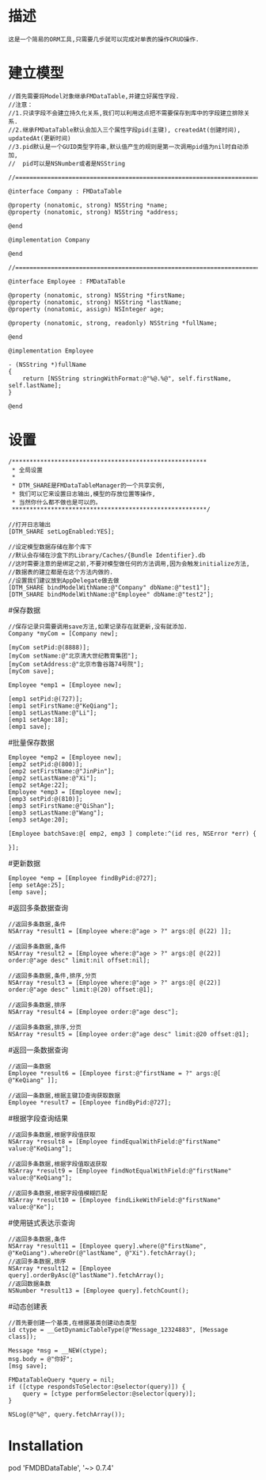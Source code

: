 # 描述

    这是一个简易的ORM工具,只需要几步就可以完成对单表的操作CRUD操作.
    
# 建立模型

    //首先需要将Model对象继承FMDataTable,并建立好属性字段.
    //注意：
    //1.只读字段不会建立持久化关系,我们可以利用这点把不需要保存到库中的字段建立排除关系.
    //2.继承FMDataTable默认会加入三个属性字段pid(主键), createdAt(创建时间), updatedAt(更新时间)
    //3.pid默认是一个GUID类型字符串,默认值产生的规则是第一次调用pid值为nil时自动添加,
    //  pid可以是NSNumber或者是NSString
    
    //==========================================================================================>
    
    @interface Company : FMDataTable
    
    @property (nonatomic, strong) NSString *name;
    @property (nonatomic, strong) NSString *address;
    
    @end
    
    @implementation Company
    
    @end
    
    //==========================================================================================>
    
    @interface Employee : FMDataTable

    @property (nonatomic, strong) NSString *firstName;
    @property (nonatomic, strong) NSString *lastName;
    @property (nonatomic, assign) NSInteger age;
    
    @property (nonatomic, strong, readonly) NSString *fullName;
    
    @end

    @implementation Employee
    
    - (NSString *)fullName
    {
        return [NSString stringWithFormat:@"%@.%@", self.firstName, self.lastName];
    }
    
    @end
    
# 设置
    /*******************************************************
     * 全局设置
     *
     * DTM_SHARE是FMDataTableManager的一个共享实例,
     * 我们可以它来设置日志输出,模型的存放位置等操作,
     * 当然你什么都不做也是可以的。
     *******************************************************/
    
    //打开日志输出
    [DTM_SHARE setLogEnabled:YES];
    
    //设定模型数据存储在那个库下
    //默认会存储在沙盒下的Library/Caches/{Bundle Identifier}.db
    //这时需要注意的是绑定之前,不要对模型做任何的方法调用,因为会触发initialize方法,
    //数据表的建立都是在这个方法内做的.
    //设置我们建议放到AppDelegate做去做
    [DTM_SHARE bindModelWithName:@"Company" dbName:@"test1"];
    [DTM_SHARE bindModelWithName:@"Employee" dbName:@"test2"];

#保存数据
    
    //保存记录只需要调用save方法,如果记录存在就更新,没有就添加.
    Company *myCom = [Company new];

    [myCom setPid:@(8888)];
    [myCom setName:@"北京清大世纪教育集团"];
    [myCom setAddress:@"北京市鲁谷路74号院"];
    [myCom save];

    Employee *emp1 = [Employee new];
    
    [emp1 setPid:@(727)];
    [emp1 setFirstName:@"KeQiang"];
    [emp1 setLastName:@"Li"];
    [emp1 setAge:18];
    [emp1 save];

#批量保存数据

    Employee *emp2 = [Employee new];
    [emp2 setPid:@(800)];
    [emp2 setFirstName:@"JinPin"];
    [emp2 setLastName:@"Xi"];
    [emp2 setAge:22];
    Employee *emp3 = [Employee new];
    [emp3 setPid:@(810)];
    [emp3 setFirstName:@"QiShan"];
    [emp3 setLastName:@"Wang"];
    [emp3 setAge:20];
    
    [Employee batchSave:@[ emp2, emp3 ] complete:^(id res, NSError *err) {
        
    }];
    
#更新数据

    Employee *emp = [Employee findByPid:@727];
    [emp setAge:25];
    [emp save];
    
#返回多条数据查询

    //返回多条数据,条件
    NSArray *result1 = [Employee where:@"age > ?" args:@[ @(22) ]];
    
    //返回多条数据,条件
    NSArray *result2 = [Employee where:@"age > ?" args:@[ @(22)] order:@"age desc" limit:nil offset:nil];
    
    //返回多条数据,条件,排序,分页
    NSArray *result3 = [Employee where:@"age > ?" args:@[ @(22)] order:@"age desc" limit:@(20) offset:@1];
    
    //返回多条数据,排序
    NSArray *result4 = [Employee order:@"age desc"];
    
    //返回多条数据,排序,分页
    NSArray *result5 = [Employee order:@"age desc" limit:@20 offset:@1];
    
#返回一条数据查询

    //返回一条数据
    Employee *result6 = [Employee first:@"firstName = ?" args:@[ @"KeQiang" ]];
    
    //返回一条数据,根据主键ID查询获取数据
    Employee *result7 = [Employee findByPid:@727];

#根据字段查询结果

    //返回多条数据,根据字段值获取
    NSArray *result8 = [Employee findEqualWithField:@"firstName" value:@"KeQiang"];
    
    //返回多条数据,根据字段值取返获取
    NSArray *result9 = [Employee findNotEqualWithField:@"firstName" value:@"KeQiang"];
    
    //返回多条数据,根据字段值模糊匹配
    NSArray *result10 = [Employee findLikeWithField:@"firstName" value:@"Ke"];


#使用链式表达示查询

    //返回多条数据,条件
    NSArray *result11 = [Employee query].where(@"firstName", @"KeQiang").whereOr(@"lastName", @"Xi").fetchArray();
    //返回多条数据,排序
    NSArray *result12 = [Employee query].orderByAsc(@"lastName").fetchArray();
    //返回数据条数
    NSNumber *result13 = [Employee query].fetchCount();

#动态创建表

    //首先要创建一个基类,在根据基类创建动态类型
    id ctype = __GetDynamicTableType(@"Message_12324883", [Message class]);
    
    Message *msg = __NEW(ctype);
    msg.body = @"你好";
    [msg save];
    
    FMDataTableQuery *query = nil;
    if ([ctype respondsToSelector:@selector(query)]) {
        query = [ctype performSelector:@selector(query)];
    }
    
    NSLog(@"%@", query.fetchArray());

# Installation

pod 'FMDBDataTable', '~> 0.7.4'

